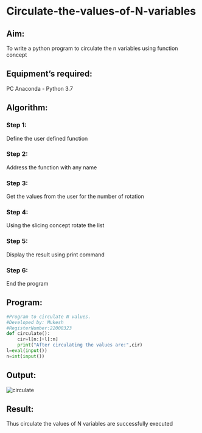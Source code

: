 # Circulate-the-values-of-N-variables
## Aim:
To write a python program to circulate the n variables using function concept
## Equipment’s required:
PC
Anaconda - Python 3.7
## Algorithm: 
### Step 1: 
Define the user defined function 
### Step 2:
Address the function with any name 
### Step 3: 
Get the values from the user for the number of rotation
### Step 4: 
Using the slicing concept rotate the list
### Step 5: 
Display the result using print command 
### Step 6:
End the program  
## Program:
``` python
#Program to circulate N values.
#Developed by: Mukesh
#RegisterNumber:22008323
def circulate():
    cir=l[n:]+l[:n]
    print("After circulating the values are:",cir)
l=eval(input())
n=int(input())
```

## Output:
![circulate](https://user-images.githubusercontent.com/118707363/211735463-a5ecf51e-97ca-45c6-b70d-7b65231587d7.png)


## Result: 
Thus circulate the values of N variables are successfully executed
